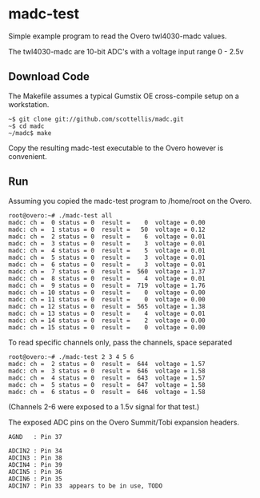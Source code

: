   madc-test
=======

Simple example program to read the Overo twl4030-madc values.

The twl4030-madc are 10-bit ADC's with a voltage input range 0 - 2.5v


  Download Code
-------

The Makefile assumes a typical Gumstix OE cross-compile setup on a workstation.

	~$ git clone git://github.com/scottellis/madc.git
	~$ cd madc
	~/madc$ make


Copy the resulting madc-test executable to the Overo however is convenient.


  Run
-------

Assuming you copied the madc-test program to /home/root on the Overo.

	root@overo:~# ./madc-test all
	madc: ch =  0 status = 0  result =    0  voltage = 0.00
	madc: ch =  1 status = 0  result =   50  voltage = 0.12
	madc: ch =  2 status = 0  result =    6  voltage = 0.01
	madc: ch =  3 status = 0  result =    3  voltage = 0.01
	madc: ch =  4 status = 0  result =    5  voltage = 0.01
	madc: ch =  5 status = 0  result =    3  voltage = 0.01
	madc: ch =  6 status = 0  result =    3  voltage = 0.01
	madc: ch =  7 status = 0  result =  560  voltage = 1.37
	madc: ch =  8 status = 0  result =    4  voltage = 0.01
	madc: ch =  9 status = 0  result =  719  voltage = 1.76
	madc: ch = 10 status = 0  result =    0  voltage = 0.00
	madc: ch = 11 status = 0  result =    0  voltage = 0.00
	madc: ch = 12 status = 0  result =  565  voltage = 1.38
	madc: ch = 13 status = 0  result =    4  voltage = 0.01
	madc: ch = 14 status = 0  result =    2  voltage = 0.00
	madc: ch = 15 status = 0  result =    0  voltage = 0.00

To read specific channels only, pass the channels, space separated

	root@overo:~# ./madc-test 2 3 4 5 6
	madc: ch =  2 status = 0  result =  644  voltage = 1.57
	madc: ch =  3 status = 0  result =  646  voltage = 1.58
	madc: ch =  4 status = 0  result =  643  voltage = 1.57
	madc: ch =  5 status = 0  result =  647  voltage = 1.58
	madc: ch =  6 status = 0  result =  646  voltage = 1.58

(Channels 2-6 were exposed to a 1.5v signal for that test.)

The exposed ADC pins on the Overo Summit/Tobi expansion headers.

	AGND   : Pin 37

	ADCIN2 : Pin 34
	ADCIN3 : Pin 38
	ADCIN4 : Pin 39
	ADCIN5 : Pin 36
	ADCIN6 : Pin 35
	ADCIN7 : Pin 33  appears to be in use, TODO


